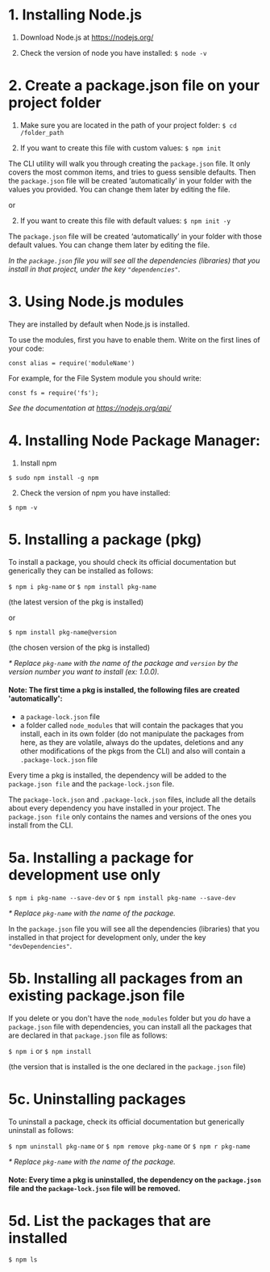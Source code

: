 # 1. Installing Node.js

1. Download Node.js at https://nodejs.org/

2. Check the version of node you have installed: ```$ node -v```


# 2. Create a package.json file on your project folder

1. Make sure you are located in the path of your project folder: ```$ cd /folder_path```

2. If you want to create this file with custom values: ```$ npm init```

The CLI utility will walk you through creating the ```package.json``` file. It only covers the most common items, and tries to guess sensible defaults.
Then the ```package.json``` file will be created ‘automatically’ in your folder with the values you provided. You can change them later by editing the file.

or

2. If you want to create this file with default values: ```$ npm init -y```

The ```package.json``` file will be created ‘automatically’ in your folder with those default values. You can change them later by editing the file.

_In the ```package.json``` file you will see all the dependencies (libraries) that you install in that project, under the key ```"dependencies"```._


# 3. Using Node.js modules

They are installed by default when Node.js is installed.

To use the modules, first you have to enable them. Write on the first lines of your code:

```const alias = require('moduleName')```

For example, for the File System module you should write:

```const fs = require('fs');```

_See the documentation at https://nodejs.org/api/_


# 4. Installing Node Package Manager:

1. Install npm

```$ sudo npm install -g npm```
 
2. Check the version of npm you have installed:

```$ npm -v```


# 5. Installing a package (pkg)

To install a package, you should check its official documentation but generically they can be installed as follows:

```$ npm i pkg-name```
or
```$ npm install pkg-name```

(the latest version of the pkg is installed)

or

```$ npm install pkg-name@version```

(the chosen version of the pkg is installed)


_* Replace ```pkg-name``` with the name of the package and ```version``` by the version number you want to install (ex: 1.0.0)._

#### Note: The first time a pkg is installed, the following files are created 'automatically': 
- a ```package-lock.json``` file
- a folder called ```node_modules``` that will contain the packages that you install, each in its own folder (do not manipulate the packages from here, as they are volatile, always do the updates, deletions and any other modifications of the pkgs from the CLI) and also will contain a ```.package-lock.json``` file

Every time a pkg is installed, the dependency will be added to the ```package.json file``` and the ```package-lock.json``` file.

The ```package-lock.json``` and ```.package-lock.json``` files, include all the details about every dependency you have installed in your project. The ```package.json file``` only contains the names and versions of the ones you install from the CLI.


# 5a. Installing a package for development use only

```$ npm i pkg-name --save-dev```
or
```$ npm install pkg-name --save-dev```

_* Replace ```pkg-name``` with the name of the package._

In the ```package.json``` file you will see all the dependencies (libraries) that you installed in that project for development only, under the key ```"devDependencies"```.


# 5b. Installing all packages from an existing package.json file

If you delete or you don't have the ```node_modules``` folder but you *do* have a ```package.json``` file with dependencies, you can install all the packages that are declared in that ```package.json``` file as follows:

```$ npm i```
or
```$ npm install```

(the version that is installed is the one declared in the ```package.json``` file)


# 5c. Uninstalling packages

To uninstall a package, check its official documentation but generically uninstall as follows:

```$ npm uninstall pkg-name```
or
```$ npm remove pkg-name```
or
```$ npm r pkg-name```

_* Replace ```pkg-name``` with the name of the package._


#### Note: Every time a pkg is uninstalled, the dependency on the ```package.json``` file and the ```package-lock.json``` file will be removed.

# 5d. List the packages that are installed

```$ npm ls```
